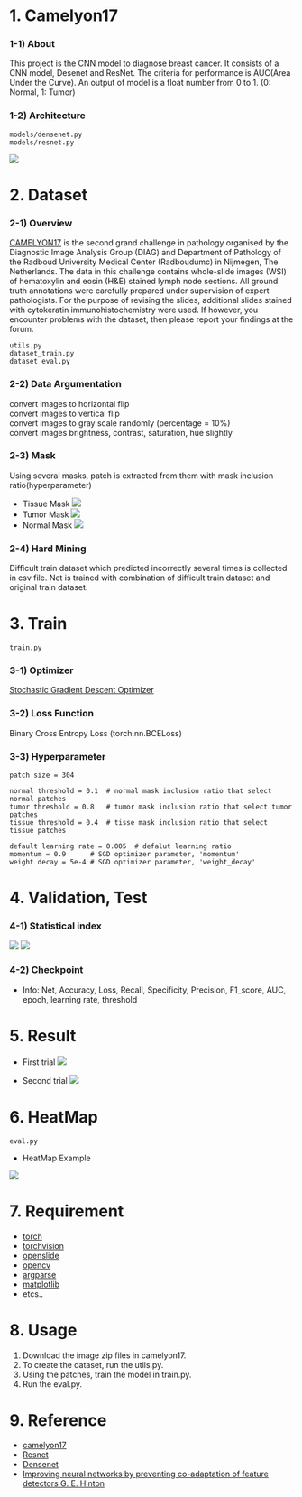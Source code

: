 # 1. Camelyon17 #


### 1-1) About
This project is the CNN model to diagnose breast cancer. It consists of a CNN model,
Desenet and ResNet. The criteria for performance is AUC(Area Under the Curve). 
An output of model is a float number from 0 to 1. (0: Normal, 1: Tumor)


### 1-2) Architecture
```
models/densenet.py
models/resnet.py
```

![](https://i.imgur.com/7yH9SKm.jpg)




# 2. Dataset


### 2-1) Overview
[CAMELYON17](https://camelyon17.grand-challenge.org/) is the second grand challenge in pathology organised 
by the Diagnostic Image Analysis Group (DIAG) and Department of Pathology of the Radboud University Medical 
Center (Radboudumc) in Nijmegen, The Netherlands.
The data in this challenge contains whole-slide images (WSI) of hematoxylin and eosin (H&E) stained lymph node sections.
All ground truth annotations were carefully prepared under supervision of expert pathologists. For the purpose of revising the slides, 
additional slides stained with cytokeratin immunohistochemistry were used. If however, you encounter problems 
with the dataset, then please report your findings at the forum.


```
utils.py
dataset_train.py
dataset_eval.py
```

### 2-2) Data Argumentation

convert images to horizontal flip\
convert images to vertical flip\
convert images to gray scale randomly (percentage = 10%)\
convert images brightness, contrast, saturation, hue slightly


### 2-3) Mask
Using several masks, patch is extracted from them with mask inclusion ratio(hyperparameter) 

- Tissue Mask
![](https://i.imgur.com/y3hnyQA.png)
- Tumor Mask
![](https://i.imgur.com/o9TEHJ7.png)
- Normal Mask
![](https://i.imgur.com/vlH89Zs.png)

### 2-4) Hard Mining
Difficult train dataset which predicted incorrectly several times is collected in csv file.
Net is trained with combination of difficult train dataset and original train dataset.


# 3. Train
```
train.py
```

### 3-1) Optimizer 
[Stochastic Gradient Descent Optimizer](https://en.wikipedia.org/wiki/Stochastic_gradient_descent)


### 3-2) Loss Function
Binary Cross Entropy Loss (torch.nn.BCELoss)


### 3-3) Hyperparameter

    patch size = 304

    normal threshold = 0.1  # normal mask inclusion ratio that select normal patches
    tumor threshold = 0.8   # tumor mask inclusion ratio that select tumor patches
    tissue threshold = 0.4  # tisse mask inclusion ratio that select tissue patches

    default learning rate = 0.005  # defalut learning ratio
    momentum = 0.9      # SGD optimizer parameter, 'momentum'
    weight decay = 5e-4 # SGD optimizer parameter, 'weight_decay'
    

# 4. Validation, Test

### 4-1) Statistical index
![](https://i.imgur.com/xewvt7l.png)
![](https://i.imgur.com/aaSab5K.png)


### 4-2) Checkpoint
- Info: Net, Accuracy, Loss, Recall, Specificity, Precision, F1_score, AUC, epoch, learning rate, threshold
    

# 5. Result

- First trial
![](https://i.imgur.com/LOFysOe.png)

- Second trial
![](https://i.imgur.com/nD8k8s3.png)

# 6. HeatMap
```
eval.py
```
- HeatMap Example

![](https://i.imgur.com/0e2NeHS.jpg)

# 7. Requirement
- [torch](http://pytorch.org/docs/master/nn.html)
- [torchvision](http://pytorch.org/docs/master/torchvision/transforms.html?highlight=torchvision%20transform)
- [openslide](http://openslide.org/api/python/)
- [opencv](https://docs.opencv.org/3.0-beta/doc/py_tutorials/py_tutorials.html)
- [argparse](http://pytorch.org/docs/0.3.0/notes/cuda.html?highlight=argparse)
- [matplotlib](https://matplotlib.org/)
- etcs..


# 8. Usage
1) Download the image zip files in camelyon17.
2) To create the dataset, run the utils.py.
3) Using the patches, train the model in train.py.
4) Run the eval.py.

# 9. Reference
- [camelyon17](https://camelyon17.grand-challenge.org/results/)
- [Resnet](https://arxiv.org/pdf/1512.03385.pdf)
- [Densenet](https://arxiv.org/pdf/1608.06993v5.pdf)
- [Improving neural networks by preventing co-adaptation of feature detectors
G. E. Hinton](http://www.cs.toronto.edu/~fritz/absps/dropout.pdf)
